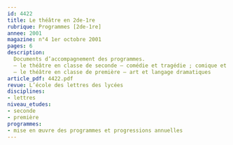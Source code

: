 ```yaml
---
id: 4422
title: Le théâtre en 2de-1re 
rubrique: Programmes [2de-1re]
annee: 2001
magazine: n°4 1er octobre 2001
pages: 6
description: 
  Documents d’accompagnement des programmes.
  – le théâtre en classe de seconde – comédie et tragédie ; comique et tragique
  – le théâtre en classe de première – art et langage dramatiques
article_pdf: 4422.pdf
revue: L’école des lettres des lycées
disciplines:
- lettres
niveau_etudes:
- seconde
- première
programmes:
- mise en œuvre des programmes et progressions annuelles
---
```

